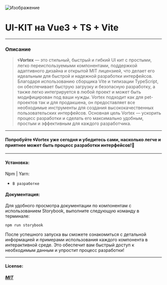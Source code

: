 ![Изображение](/public/сut_logo.png "Логотип Vortex")

# UI-KIT на Vue3 + TS + Vite

---

### Описание

> 🌀**Vortex** — это стильный, быстрый и гибкий UI кит с простыми, легко переиспользуемыми компонентами, поддержкой адаптивного дизайна и открытой MIT лицензией, что делает его идеальным для быстрой и надежной разработки интерфейсов. Благодаря использованию сборщика Vite и типизации TypeScript, он обеспечивает быструю загрузку и безопасную разработку, а также легко интегрируется в любой проект и может быть модифицирован под ваши нужды. Vortex подходит как для pet-проектов так и для продакшена, он предоставляет все необходимые инструменты для создания высококачественных пользовательских интерфейсов. Основная цель Vortex — ускорить процесс разработки и сделать его максимально удобным, простым и эффективным для каждого разработчика.

---

#### Попробуйте 🌀Vortex уже сегодня и убедитесь сами, насколько легче и приятнее может быть процесс разработки интерфейсов!🌟

---

#### Установка:

Npm | Yarn:

- `В разработке`

#### Документация:

Для удобного просмотра документации по компонентам с использованием Storybook, выполните следующую команду в терминале:

`npm run storybook`

После успешного запуска вы сможете ознакомиться с детальной информацией и примерами использования каждого компонента в интерактивной среде. Это обеспечит вам быстрый доступ к необходимым данным и упростит процесс разработки!

---

#### License:

##### [MIT](https://opensource.org/license/MIT)
